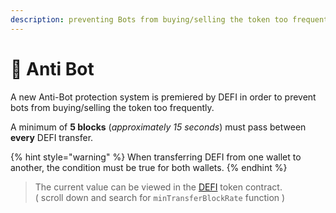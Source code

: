 ```yaml
---
description: preventing Bots from buying/selling the token too frequently
---
```


# 🤖 Anti Bot

A new Anti-Bot protection system is premiered by DEFI in order to prevent bots from buying/selling the token too frequently.

A minimum of **5 blocks** \(_approximately 15 seconds_\) must pass between **every** DEFI transfer. 

{% hint style="warning" %}
When transferring DEFI from one wallet to another,  the condition must be true for both wallets.
{% endhint %}

> The current value can be viewed in the [DEFI](https://testnet.bscscan.com/address/0x8a5a76401ada8998603d982d8343752fec75972b#readContract) token contract.  
> \( scroll down and search for `minTransferBlockRate` function \)

